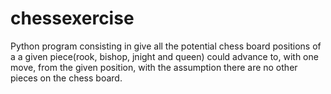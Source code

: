 # chessexercise
 Python program consisting in give all the potential chess board positions of a a given piece(rook, bishop, jnight and queen) could advance to, with one move, from the given position, with the assumption there are no other pieces on the chess board.
